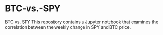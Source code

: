 # BTC-vs.-SPY
BTC vs. SPY
This repository contains a Jupyter notebook that examines the correlation between the weekly change in SPY and BTC price.
